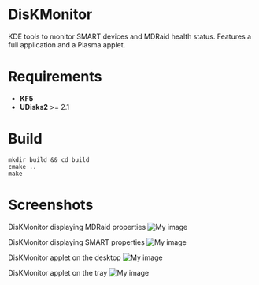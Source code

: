 # DisKMonitor
KDE tools to monitor SMART devices and MDRaid health status. Features a full application and a Plasma applet.

# Requirements
* **KF5**
* **UDisks2** >= 2.1

# Build
    mkdir build && cd build
    cmake ..
    make

# Screenshots

DisKMonitor displaying MDRaid properties
![My image](https://github.com/papylhomme/diskmonitor/blob/gh-pages/screenshots/screenshot1.png)


DisKMonitor displaying SMART properties
![My image](https://github.com/papylhomme/diskmonitor/blob/gh-pages/screenshots/screenshot2.png)


DisKMonitor applet on the desktop
![My image](https://github.com/papylhomme/diskmonitor/blob/gh-pages/screenshots/applet1.png)


DisKMonitor applet on the tray
![My image](https://github.com/papylhomme/diskmonitor/blob/gh-pages/screenshots/applet2.png)




